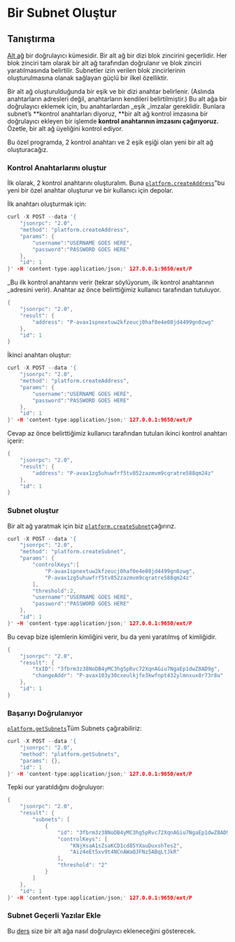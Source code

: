 # Bir Subnet Oluştur

## Tanıştırma

[Alt ağ](../../../learn/platform-overview/#subnets) bir doğrulayıcı kümesidir. Bir alt ağ bir dizi blok zincirini geçerlidir. Her blok zinciri tam olarak bir alt ağ tarafından doğrulanır ve blok zinciri yaratılmasında belirtilir. Subnetler izin verilen blok zincirlerinin oluşturulmasına olanak sağlayan güçlü bir ilkel özelliktir.

Bir alt ağ oluşturulduğunda bir eşik ve bir dizi anahtar belirlenir. \(Aslında anahtarların adresleri değil, anahtarların kendileri belirtilmiştir.\) Bu alt ağa bir doğrulayıcı eklemek için, bu anahtarlardan _eşik _imzalar gereklidir. Bunlara subnet’s **kontrol anahtarları diyoruz, **bir alt ağ kontrol imzasına bir doğrulayıcı ekleyen bir işlemde **kontrol anahtarının imzasını çağırıyoruz.** Özetle, bir alt ağ üyeliğini kontrol ediyor.

Bu özel programda, 2 kontrol anahtarı ve 2 eşik eşiği olan yeni bir alt ağ oluşturacağız.

### Kontrol Anahtarlarını oluştur<a id="generate-the-control-keys"></a>

İlk olarak, 2 kontrol anahtarını oluşturalım. Buna [`platform.createAddress`](../../avalanchego-apis/platform-chain-p-chain-api.md#platform-createaddress)"bu yeni bir özel anahtar oluşturur ve bir kullanıcı için depolar.

İlk anahtarı oluşturmak için:

```cpp
curl -X POST --data '{
    "jsonrpc": "2.0",
    "method": "platform.createAddress",
    "params": {
        "username":"USERNAME GOES HERE",
        "password":"PASSWORD GOES HERE"
    },
    "id": 1
}' -H 'content-type:application/json;' 127.0.0.1:9650/ext/P
```

_Bu ilk kontrol anahtarını verir \(tekrar söylüyorum, ilk kontrol anahtarının _adresini verir\). Anahtar az önce belirttiğimiz kullanıcı tarafından tutuluyor.

```cpp
{
    "jsonrpc": "2.0",
    "result": {
        "address": "P-avax1spnextuw2kfzeucj0haf0e4e08jd4499gn0zwg"
    },
    "id": 1
}
```

İkinci anahtarı oluştur:

```cpp
curl -X POST --data '{
    "jsonrpc": "2.0",
    "method": "platform.createAddress",
    "params": {
        "username":"USERNAME GOES HERE",
        "password":"PASSWORD GOES HERE"
    },
    "id": 1
}' -H 'content-type:application/json;' 127.0.0.1:9650/ext/P
```

Cevap az önce belirttiğimiz kullanıcı tarafından tutulan ikinci kontrol anahtarı içerir:

```cpp
{
    "jsonrpc": "2.0",
    "result": {
        "address": "P-avax1zg5uhuwfrf5tv852zazmvm9cqratre588qm24z"
    },
    "id": 1
}
```

### Subnet oluştur<a id="create-the-subnet"></a>

Bir alt ağ yaratmak için biz [`platform.createSubnet`](../../avalanchego-apis/platform-chain-p-chain-api.md#platform-createsubnet)çağırırız.

```cpp
curl -X POST --data '{
    "jsonrpc": "2.0",
    "method": "platform.createSubnet",
    "params": {
        "controlKeys":[
            "P-avax1spnextuw2kfzeucj0haf0e4e08jd4499gn0zwg",
            "P-avax1zg5uhuwfrf5tv852zazmvm9cqratre588qm24z"
        ],
        "threshold":2,
        "username":"USERNAME GOES HERE",
        "password":"PASSWORD GOES HERE"
    },
    "id": 1
}' -H 'content-type:application/json;' 127.0.0.1:9650/ext/P
```

Bu cevap bize işlemlerin kimliğini verir, bu da yeni yaratılmış of kimliğidir.

```cpp
{
    "jsonrpc": "2.0",
    "result": {
        "txID": "3fbrm3z38NoDB4yMC3hg5pRvc72XqnAGiu7NgaEp1dwZ8AD9g",
        "changeAddr": "P-avax103y30cxeulkjfe3kwfnpt432ylmnxux8r73r8u"
    },
    "id": 1
}
```

### Başarıyı Doğrulanıyor<a id="verifying-success"></a>

[`platform.getSubnets`](../../avalanchego-apis/platform-chain-p-chain-api.md#platform-getsubnets)Tüm Subnets çağırabiliriz:

```cpp
curl -X POST --data '{
    "jsonrpc": "2.0",
    "method": "platform.getSubnets",
    "params": {},
    "id": 1
}' -H 'content-type:application/json;' 127.0.0.1:9650/ext/P
```

Tepki our yaratıldığını doğruluyor:

```cpp
{
    "jsonrpc": "2.0",
    "result": {
        "subnets": [
            {
                "id": "3fbrm3z38NoDB4yMC3hg5pRvc72XqnAGiu7NgaEp1dwZ8AD9g",
                "controlKeys": [
                    "KNjXsaA1sZsaKCD1cd85YXauDuxshTes2",
                    "Aiz4eEt5xv9t4NCnAWaQJFNz5ABqLtJkR"
                ],
                "threshold": "2"
            }
        ]
    },
    "id": 1
}' -H 'content-type:application/json;' 127.0.0.1:9650/ext/P
```

### Subnet Geçerli Yazılar Ekle<a id="add-validators-to-the-subnet"></a>

Bu [ders](../nodes-and-staking/add-a-validator.md) size bir alt ağa nasıl doğrulayıcı ekleneceğini gösterecek.

